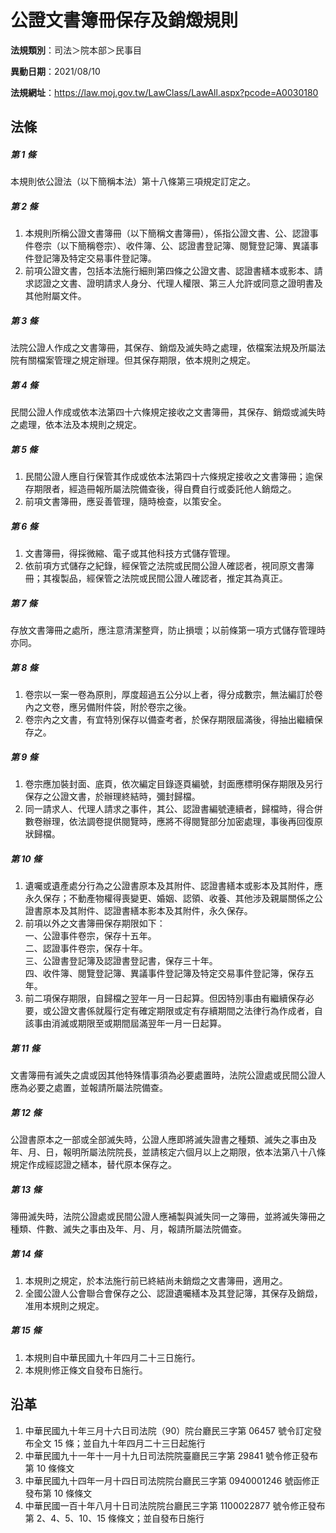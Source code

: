 # 公證文書簿冊保存及銷燬規則


**法規類別**：司法＞院本部＞民事目

**異動日期**：2021/08/10  

**法規網址**：https://law.moj.gov.tw/LawClass/LawAll.aspx?pcode=A0030180



## 法條
##### 第 1 條
本規則依公證法（以下簡稱本法）第十八條第三項規定訂定之。

##### 第 2 條
1. 本規則所稱公證文書簿冊（以下簡稱文書簿冊），係指公證文書、公、認證事件卷宗（以下簡稱卷宗）、收件簿、公、認證書登記簿、閱覽登記簿、異議事件登記簿及特定交易事件登記簿。
1. 前項公證文書，包括本法施行細則第四條之公證文書、認證書繕本或影本、請求認證之文書、證明請求人身分、代理人權限、第三人允許或同意之證明書及其他附屬文件。

##### 第 3 條
法院公證人作成之文書簿冊，其保存、銷燬及滅失時之處理，依檔案法規及所屬法院有關檔案管理之規定辦理。但其保存期限，依本規則之規定。

##### 第 4 條
民間公證人作成或依本法第四十六條規定接收之文書簿冊，其保存、銷燬或滅失時之處理，依本法及本規則之規定。

##### 第 5 條
1. 民間公證人應自行保管其作成或依本法第四十六條規定接收之文書簿冊；逾保存期限者，經造冊報所屬法院備查後，得自費自行或委託他人銷燬之。
1. 前項文書簿冊，應妥善管理，隨時檢查，以策安全。

##### 第 6 條
1. 文書簿冊，得採微縮、電子或其他科技方式儲存管理。
1. 依前項方式儲存之紀錄，經保管之法院或民間公證人確認者，視同原文書簿冊；其複製品，經保管之法院或民間公證人確認者，推定其為真正。

##### 第 7 條
存放文書簿冊之處所，應注意清潔整齊，防止損壞；以前條第一項方式儲存管理時亦同。

##### 第 8 條
1. 卷宗以一案一卷為原則，厚度超過五公分以上者，得分成數宗，無法編訂於卷內之文卷，應另備附件袋，附於卷宗之後。
1. 卷宗內之文書，有宜特別保存以備查考者，於保存期限屆滿後，得抽出繼續保存之。

##### 第 9 條
1. 卷宗應加裝封面、底頁，依次編定目錄逐頁編號，封面應標明保存期限及另行保存之公證文書，於辦理終結時，彌封歸檔。
1. 同一請求人、代理人請求之事件，其公、認證書編號連續者，歸檔時，得合併數卷辦理，依法調卷提供閱覽時，應將不得閱覽部分加密處理，事後再回復原狀歸檔。

##### 第 10 條
1. 遺囑或遺產處分行為之公證書原本及其附件、認證書繕本或影本及其附件，應永久保存；不動產物權得喪變更、婚姻、認領、收養、其他涉及親屬關係之公證書原本及其附件、認證書繕本影本及其附件，永久保存。
1. 前項以外之文書簿冊保存期限如下：  
一、公證事件卷宗，保存十五年。  
二、認證事件卷宗，保存十年。  
三、公證書登記簿及認證書登記書，保存三十年。  
四、收件簿、閱覽登記簿、異議事件登記簿及特定交易事件登記簿，保存五年。
1. 前二項保存期限，自歸檔之翌年一月一日起算。但因特別事由有繼續保存必要，或公證文書係就履行定有確定期限或定有存續期間之法律行為作成者，自該事由消滅或期限至或期間屆滿翌年一月一日起算。

##### 第 11 條
文書簿冊有滅失之虞或因其他特殊情事須為必要處置時，法院公證處或民間公證人應為必要之處置，並報請所屬法院備查。

##### 第 12 條
公證書原本之一部或全部滅失時，公證人應即將滅失證書之種類、滅失之事由及年、月、日，報明所屬法院院長，並請核定六個月以上之期限，依本法第八十八條規定作成經認證之繕本，替代原本保存之。

##### 第 13 條
簿冊滅失時，法院公證處或民間公證人應補製與滅失同一之簿冊，並將滅失簿冊之種類、件數、滅失之事由及年、月、月，報請所屬法院備查。

##### 第 14 條
1. 本規則之規定，於本法施行前已終結尚未銷燬之文書簿冊，適用之。
1. 全國公證人公會聯合會保存之公、認證遺囑繕本及其登記簿，其保存及銷燬，准用本規則之規定。

##### 第 15 條
1. 本規則自中華民國九十年四月二十三日施行。
1. 本規則修正條文自發布日施行。

## 沿革
1. 中華民國九十年三月十六日司法院（90）院台廳民三字第 06457  號令訂定發布全文 15 條；並自九十年四月二十三日起施行
1. 中華民國九十一年十一月十九日司法院院臺廳民三字第 29841  號令修正發布第 10 條條文
1. 中華民國九十四年一月十四日司法院院台廳民三字第 0940001246 號函修正發布第 10 條條文
1. 中華民國一百十年八月十日司法院院台廳民三字第 1100022877 號令修正發布第 2、4、5、10、15  條條文；並自發布日施行
